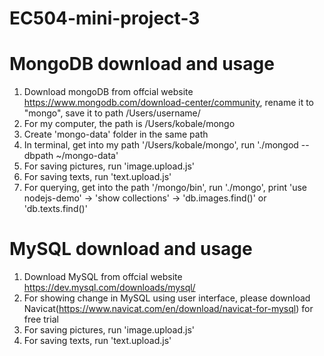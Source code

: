 # EC504-mini-project-3
# MongoDB download and usage
1. Download mongoDB from offcial website https://www.mongodb.com/download-center/community, rename it to "mongo", save it to path /Users/username/
2. For my computer, the path is /Users/kobale/mongo
3. Create 'mongo-data' folder in the same path
4. In terminal, get into my path '/Users/kobale/mongo', run './mongod --dbpath ~/mongo-data'
5. For saving pictures, run 'image.upload.js'
6. For saving texts, run 'text.upload.js' 
7. For querying, get into the path '/mongo/bin', run './mongo', print 'use nodejs-demo' -> 'show collections' -> 'db.images.find()' or 'db.texts.find()'

# MySQL download and usage
1. Download MySQL from offcial website https://dev.mysql.com/downloads/mysql/
2. For showing change in MySQL using user interface, please download Navicat(https://www.navicat.com/en/download/navicat-for-mysql) for free trial 
3. For saving pictures, run 'image.upload.js'
4. For saving texts, run 'text.upload.js' 
